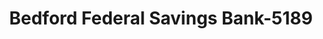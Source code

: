 ---
f_zip-code: 47421
f_state-code: IN
title: Bedford Federal Savings Bank-5189
f_phone: 812-275-5907
f_city-only: Bedford
f_address: 1030 15Th Street Bedford
f_location-unique-id: '5189'
slug: bedford-federal-savings-bank-5189
updated-on: '2024-05-30T13:46:58.046Z'
created-on: '2024-05-30T13:36:59.803Z'
published-on: '2024-05-30T13:54:32.469Z'
f_city-state: cms/city/bedford-in.md
f_company: cms/company/bedford-federal-savings-bank.md
f_state: cms/state/indiana.md
layout: '[payday-loan].html'
tags: payday-loan
---